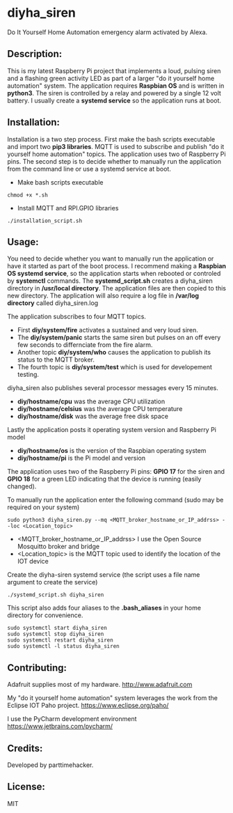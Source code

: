 # diyha_siren
Do It Yourself Home Automation emergency alarm activated by Alexa.

## Description: 
This is my latest Raspberry Pi project that implements a loud, pulsing siren and a flashing green activity LED as part of a larger "do it yourself home automation" system.  The application requires **Raspbian OS** and is written in **python3**. The siren is controlled by a relay and powered by a single 12 volt battery. I usually create a **systemd service** so the application runs at boot.

## Installation: 
Installation is a two step process. First make the bash scripts executable and  import two **pip3 libraries**. MQTT is used to subscribe and publish "do it yourself home automation" topics. The application uses two of Raspberry Pi pins. The second step is to decide whether to manually run the application from the command line or use a systemd service at boot.

- Make bash scripts executable
```
chmod +x *.sh
```

- Install MQTT and RPI.GPIO libraries
```chmod +x *.sh
./installation_script.sh
```

## Usage: 
You need to decide whether you want to manually run the application or have it started as part of the boot process. I recommend making a **Raspbian OS systemd service**, so the application starts when rebooted or controled by **systemctl** commands. The **systemd_script.sh** creates a diyha_siren directory in **/usr/local directory**. The application files are then copied to this new directory. The application will also require a log file in **/var/log directory** called diyha_siren.log

The application subscribes to four MQTT topics. 

- First **diy/system/fire** activates a sustained and very loud siren.
- The **diy/system/panic** starts the same siren but pulses on an off every few seconds to differnciate from the fire alarm. 
- Another topic **diy/system/who** causes the application to publish its status to the MQTT broker. 
- The fourth topic is **diy/system/test** which is used for developement testing.

diyha_siren also publishes several processor messages every 15 minutes.
- **diy/hostname/cpu** was the average CPU utilization
- **diy/hostname/celsius** was the average CPU temperature
- **diy/hostname/disk** was the average free disk space

Lastly the application posts it operating system version and Raspberry Pi model
- **diy/hostname/os** is the version of the Raspbian operating system
- **diy/hostname/pi** is the Pi model and version

The application uses two of the Raspberry Pi pins: **GPIO 17** for the siren and **GPIO 18** for a green LED indicating that the device is running (easily changed).

To manually run the application enter the following command (sudo may be required on your system)
```
sudo python3 diyha_siren.py --mq <MQTT_broker_hostname_or_IP_addrss> --loc <Location_topic>
```
- <MQTT_broker_hostname_or_IP_addrss> I use the Open Source Mosquitto broker and bridge
- <Location_topic> is the MQTT topic used to identify the location of the IOT device 

Create the diyha-siren systemd service (the script uses a file name argument to create the service)
```
./systemd_script.sh diyha_siren
```

This script also adds four aliases to the **.bash_aliases** in your home directory for convenience.
```
sudo systemctl start diyha_siren
sudo systemctl stop diyha_siren
sudo systemctl restart diyha_siren
sudo systemctl -l status diyha_siren
```

## Contributing: 

Adafruit supplies most of my hardware. http://www.adafruit.com

My "do it yourself home automation" system leverages the work from the Eclipse IOT Paho project. https://www.eclipse.org/paho/

I use the PyCharm development environment https://www.jetbrains.com/pycharm/

## Credits: 
Developed by parttimehacker.

## License: 
MIT
